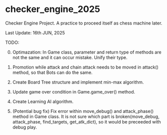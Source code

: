 # checker_engine_2025

Checker Engine Project. A practice to proceed itself as chess machine later.

Last Update: 16th JUN, 2025

TODO:

0. Optimazation: In Game class, parameter and return type of methods are not the same and it can occur mistake. Unify their type.

1. Promotion while attack and chain attack needs to be moved in attack() method, so that Bots can do the same.

2. Create Board Tree structure and implement min-max algorithm.

3. Update game over condition in Game.game_over() method.

4. Create Learning AI algorithm.

5. (Potential bug fix) Fix error within move_debug() and attack_phase() method in Game class. It is not sure which part is broken(move_debug, attack_phase, find_targets, get_atk_dict), so it would be preceeded with debug play.
